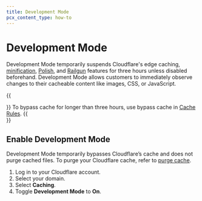```yaml
---
title: Development Mode
pcx_content_type: how-to
---
```


# Development Mode

Development Mode temporarily suspends Cloudflare's edge caching, [minification](https://support.cloudflare.com/hc/en-us/articles/200168196), [Polish](/images/polish/), and [Railgun](/railgun/) features for three hours unless disabled beforehand. Development Mode allows customers to immediately observe changes to their cacheable content like images, CSS, or JavaScript.

{{<Aside type="note">}}
To bypass cache for longer than three hours, use bypass cache in [Cache Rules](/cache/how-to/cache-rules/).
{{</Aside>}}

## Enable Development Mode

Development Mode temporarily bypasses Cloudflare’s cache and does not purge cached files. To purge your Cloudflare cache, refer to [purge cache](/cache/how-to/purge-cache/).

1.  Log in to your Cloudflare account.
2.  Select your domain.
3.  Select **Caching**.
4.  Toggle **Development Mode** to **On**.
